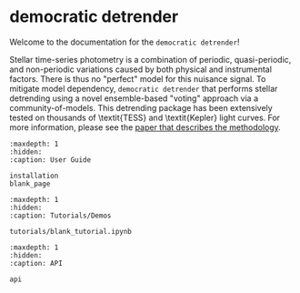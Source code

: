 democratic detrender
====================

Welcome to the documentation for the `democratic detrender`!

Stellar time-series photometry is a combination of periodic, quasi-periodic, and non-periodic variations caused by both physical and instrumental factors. There is thus no "perfect" model for this nuisance signal. To mitigate model dependency, `democratic detrender` that performs stellar detrending using a novel ensemble-based "voting" approach via a community-of-models. This detrending package has been extensively tested on thousands of \textit{TESS} and \textit{Kepler} light curves. For more information, please see the [paper that describes the methodology](https://arxiv.org/abs/2411.09753).

```{toctree}
:maxdepth: 1
:hidden:
:caption: User Guide

installation
blank_page
```

```{toctree}
:maxdepth: 1
:hidden:
:caption: Tutorials/Demos

tutorials/blank_tutorial.ipynb

```


```{toctree}
:maxdepth: 1
:hidden:
:caption: API

api
```
